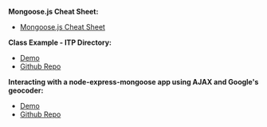 **Mongoose.js Cheat Sheet:**
* [Mongoose.js Cheat Sheet](https://github.com/sslover/designing-for-data-personalization/blob/master/week8/mongoose-cheatsheet.md)

**Class Example - ITP Directory:**
* [Demo](https://itp-directory.herokuapp.com/directory)
* [Github Repo](https://github.com/sslover/class-example-itp-directory)

**Interacting with a node-express-mongoose app using AJAX and Google's geocoder:**
* [Demo](https://pets-of-nyc.herokuapp.com/pets)
* [Github Repo](https://github.com/sslover/node-express-geolocation-with-ajax-example)


